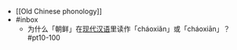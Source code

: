 - [[Old Chinese phonology]]
- #inbox
    - 为什么「朝鲜」在[现代汉语](https://www.zhihu.com/question/30526242)里读作「cháoxiǎn」或「cháoxiān」？ #pt10-100
